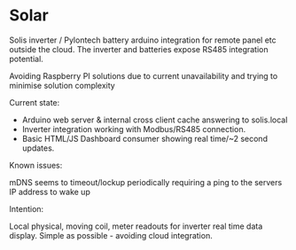 # Solar
Solis inverter / Pylontech battery arduino integration for remote panel etc outside the cloud.
The inverter and batteries expose RS485 integration potential.

Avoiding Raspberry PI solutions due to current unavailability and trying to minimise solution complexity

Current state:

 - Arduino web server & internal cross client cache answering to solis.local
 - Inverter integration working with Modbus/RS485 connection.
 - Basic HTML/JS Dashboard consumer showing real time/~2 second updates.

Known issues:

mDNS seems to timeout/lockup periodically requiring a ping to the servers IP address to wake up


Intention:

Local physical, moving coil, meter readouts for inverter real time data display.
Simple as possible - avoiding cloud integration.

